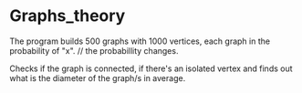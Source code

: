 # Graphs_theory
 The program builds 500 graphs with 1000 vertices, each graph in the probability of "x". // the probabillity changes.
 
 Checks if the graph is connected, if there's an isolated vertex and finds out what is the diameter of the graph/s in average.

 
